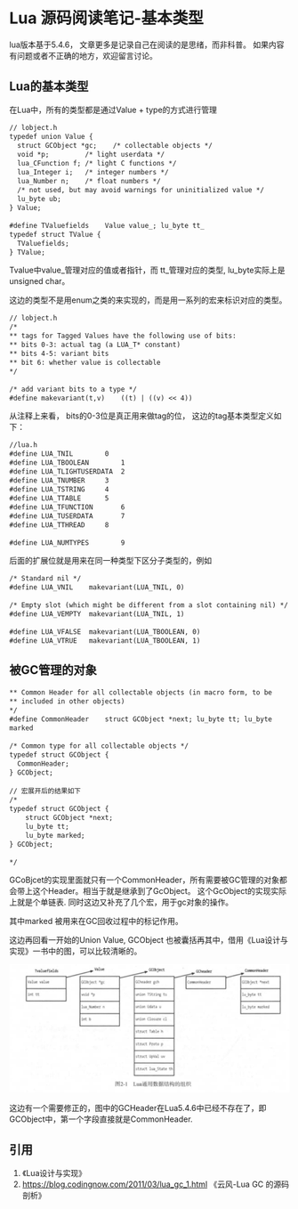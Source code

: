 # Lua 源码阅读笔记-基本类型
lua版本基于5.4.6， 文章更多是记录自己在阅读的是思绪，而非科普。
如果内容有问题或者不正确的地方，欢迎留言讨论。

## Lua的基本类型

在Lua中，所有的类型都是通过Value + type的方式进行管理

```
// lobject.h
typedef union Value {
  struct GCObject *gc;    /* collectable objects */
  void *p;         /* light userdata */
  lua_CFunction f; /* light C functions */
  lua_Integer i;   /* integer numbers */
  lua_Number n;    /* float numbers */
  /* not used, but may avoid warnings for uninitialized value */
  lu_byte ub;
} Value;

#define TValuefields	Value value_; lu_byte tt_
typedef struct TValue {
  TValuefields;
} TValue;

```

Tvalue中value_管理对应的值或者指针，而 tt_管理对应的类型, lu_byte实际上是unsigned char。

这边的类型不是用enum之类的来实现的，而是用一系列的宏来标识对应的类型。

```
// lobject.h
/*
** tags for Tagged Values have the following use of bits:
** bits 0-3: actual tag (a LUA_T* constant)
** bits 4-5: variant bits
** bit 6: whether value is collectable
*/

/* add variant bits to a type */
#define makevariant(t,v)	((t) | ((v) << 4))

```

从注释上来看， bits的0-3位是真正用来做tag的位， 这边的tag基本类型定义如下：

```
//lua.h
#define LUA_TNIL		0
#define LUA_TBOOLEAN		1
#define LUA_TLIGHTUSERDATA	2
#define LUA_TNUMBER		3
#define LUA_TSTRING		4
#define LUA_TTABLE		5
#define LUA_TFUNCTION		6
#define LUA_TUSERDATA		7
#define LUA_TTHREAD		8

#define LUA_NUMTYPES		9
```
后面的扩展位就是用来在同一种类型下区分子类型的，例如

```
/* Standard nil */
#define LUA_VNIL	makevariant(LUA_TNIL, 0)

/* Empty slot (which might be different from a slot containing nil) */
#define LUA_VEMPTY	makevariant(LUA_TNIL, 1)

#define LUA_VFALSE	makevariant(LUA_TBOOLEAN, 0)
#define LUA_VTRUE	makevariant(LUA_TBOOLEAN, 1)
```

## 被GC管理的对象

```
** Common Header for all collectable objects (in macro form, to be
** included in other objects)
*/
#define CommonHeader	struct GCObject *next; lu_byte tt; lu_byte marked

/* Common type for all collectable objects */
typedef struct GCObject {
  CommonHeader;
} GCObject;

// 宏展开后的结果如下
/*
typedef struct GCObject {
    struct GCObject *next;
    lu_byte tt;
    lu_byte marked;
} GCObject;

*/

```
GCoBjcet的实现里面就只有一个CommonHeader，所有需要被GC管理的对象都会带上这个Header。相当于就是继承到了GcObject。 这个GcObject的实现实际上就是个单链表. 同时这边又补充了几个宏，用于gc对象的操作。

其中marked 被用来在GC回收过程中的标记作用。

这边再回看一开始的Union Value, GCObject 也被囊括再其中，借用《Lua设计与实现》一书中的图，可以比较清晰的。

![lua对象结构](lua对象结构.png)

这边有一个需要修正的，图中的GCHeader在Lua5.4.6中已经不存在了，即GCObject中，第一个字段直接就是CommonHeader.

## 引用
1. 《Lua设计与实现》
2. https://blog.codingnow.com/2011/03/lua_gc_1.html 《云风-Lua GC 的源码剖析》
